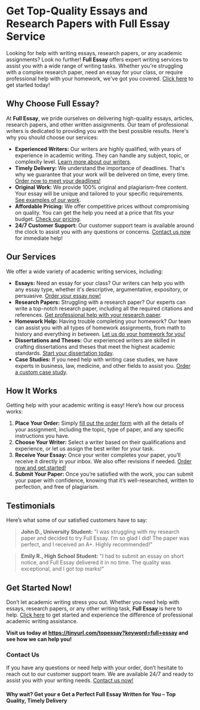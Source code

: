<h1>Get Top-Quality Essays and Research Papers with Full Essay Service</h1>

<p>Looking for help with writing essays, research papers, or any academic assignments? Look no further! <strong>Full Essay</strong> offers expert writing services to assist you with a wide range of writing tasks. Whether you're struggling with a complex research paper, need an essay for your class, or require professional help with your homework, we've got you covered. <a href="https://tinyurl.com/topessay?keyword=full+essay">Click here</a> to get started today!</p>

<h2>Why Choose Full Essay?</h2>

<p>At <strong>Full Essay</strong>, we pride ourselves on delivering high-quality essays, articles, research papers, and other written assignments. Our team of professional writers is dedicated to providing you with the best possible results. Here's why you should choose our services:</p>

<ul>
    <li><strong>Experienced Writers:</strong> Our writers are highly qualified, with years of experience in academic writing. They can handle any subject, topic, or complexity level. <a href="https://tinyurl.com/topessay?keyword=full+essay">Learn more about our writers</a>.</li>
    <li><strong>Timely Delivery:</strong> We understand the importance of deadlines. That's why we guarantee that your work will be delivered on time, every time. <a href="https://tinyurl.com/topessay?keyword=full+essay">Order now to meet your deadlines!</a></li>
    <li><strong>Original Work:</strong> We provide 100% original and plagiarism-free content. Your essay will be unique and tailored to your specific requirements. <a href="https://tinyurl.com/topessay?keyword=full+essay">See examples of our work</a>.</li>
    <li><strong>Affordable Pricing:</strong> We offer competitive prices without compromising on quality. You can get the help you need at a price that fits your budget. <a href="https://tinyurl.com/topessay?keyword=full+essay">Check our pricing</a>.</li>
    <li><strong>24/7 Customer Support:</strong> Our customer support team is available around the clock to assist you with any questions or concerns. <a href="https://tinyurl.com/topessay?keyword=full+essay">Contact us now</a> for immediate help!</li>
</ul>

<h2>Our Services</h2>

<p>We offer a wide variety of academic writing services, including:</p>

<ul>
    <li><strong>Essays:</strong> Need an essay for your class? Our writers can help you with any essay type, whether it's descriptive, argumentative, expository, or persuasive. <a href="https://tinyurl.com/topessay?keyword=full+essay">Order your essay now!</a></li>
    <li><strong>Research Papers:</strong> Struggling with a research paper? Our experts can write a top-notch research paper, including all the required citations and references. <a href="https://tinyurl.com/topessay?keyword=full+essay">Get professional help with your research paper</a>.</li>
    <li><strong>Homework Help:</strong> Having trouble completing your homework? Our team can assist you with all types of homework assignments, from math to history and everything in between. <a href="https://tinyurl.com/topessay?keyword=full+essay">Let us do your homework for you!</a></li>
    <li><strong>Dissertations and Theses:</strong> Our experienced writers are skilled in crafting dissertations and theses that meet the highest academic standards. <a href="https://tinyurl.com/topessay?keyword=full+essay">Start your dissertation today</a>.</li>
    <li><strong>Case Studies:</strong> If you need help with writing case studies, we have experts in business, law, medicine, and other fields to assist you. <a href="https://tinyurl.com/topessay?keyword=full+essay">Order a custom case study</a>.</li>
</ul>

<h2>How It Works</h2>

<p>Getting help with your academic writing is easy! Here’s how our process works:</p>

<ol>
    <li><strong>Place Your Order:</strong> Simply <a href="https://tinyurl.com/topessay?keyword=full+essay">fill out the order form</a> with all the details of your assignment, including the topic, type of paper, and any specific instructions you have.</li>
    <li><strong>Choose Your Writer:</strong> Select a writer based on their qualifications and experience, or let us assign the best writer for your task.</li>
    <li><strong>Receive Your Essay:</strong> Once your writer completes your paper, you’ll receive it directly in your inbox. We also offer revisions if needed. <a href="https://tinyurl.com/topessay?keyword=full+essay">Order now and get started!</a></li>
    <li><strong>Submit Your Paper:</strong> Once you’re satisfied with the work, you can submit your paper with confidence, knowing that it’s well-researched, written to perfection, and free of plagiarism.</li>
</ol>

<h2>Testimonials</h2>

<p>Here’s what some of our satisfied customers have to say:</p>

<blockquote>
    <p><strong>John D., University Student:</strong> "I was struggling with my research paper and decided to try Full Essay. I’m so glad I did! The paper was perfect, and I received an A+. Highly recommended!"</p>
</blockquote>

<blockquote>
    <p><strong>Emily R., High School Student:</strong> "I had to submit an essay on short notice, and Full Essay delivered it in no time. The quality was exceptional, and I got top marks!"</p>
</blockquote>

<h2>Get Started Now!</h2>

<p>Don’t let academic writing stress you out. Whether you need help with essays, research papers, or any other writing task, <strong>Full Essay</strong> is here to help. <a href="https://tinyurl.com/topessay?keyword=full+essay">Click here</a> to get started and experience the difference of professional academic writing assistance.</p>

<p><strong>Visit us today at <a href="https://tinyurl.com/topessay?keyword=full+essay">https://tinyurl.com/topessay?keyword=full+essay</a> and see how we can help you!</strong></p>

<h3>Contact Us</h3>

<p>If you have any questions or need help with your order, don’t hesitate to reach out to our customer support team. We are available 24/7 and ready to assist you with your writing needs. <a href="https://tinyurl.com/topessay?keyword=full+essay">Contact us now!</a></p>

<h4>Why wait? Get your e
Get a Perfect Full Essay Written for You – Top Quality, Timely Delivery
